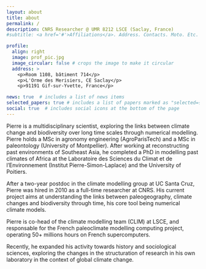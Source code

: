 ```yaml
---
layout: about
title: about
permalink: /
description: CNRS Researcher @ UMR 8212 LSCE (Saclay, France)
#subtitle: <a href='#'>Affiliations</a>. Address. Contacts. Moto. Etc.

profile:
  align: right
  image: prof_pic.jpg
  image_circular: false # crops the image to make it circular
  address: >
    <p>Room 1108, bâtiment 714</p>
    <p>L'Orme des Merisiers, CE Saclay</p>
    <p>91191 Gif-sur-Yvette, France</p>

news: true  # includes a list of news items
selected_papers: true # includes a list of papers marked as "selected={true}"
social: true  # includes social icons at the bottom of the page
---
```


Pierre is a multidisciplinary scientist, exploring the links between climate change and biodiversity over long time scales through numerical modelling. Pierre holds a MSc in agronomy engineering (AgroParisTech) and a MSc in paleontology (University of Montpellier). After working at reconstructing past environments of Southeast Asia, he completed a PhD in modelling past climates of Africa at the Laboratoire des Sciences du Climat et de l’Environnement (Institut Pierre-Simon-Laplace) and the University of Poitiers. 

After a two-year postdoc in the climate modelling group at UC Santa Cruz, Pierre was hired in 2010 as a full-time researcher at CNRS. His current project aims at understanding the links between paleogeography, climate changes and biodiversity through time, his core tool being numerical climate models.

Pierre is co-head of the climate modelling team (CLIM) at LSCE, and responsable for the French paleoclimate modelling computing project, operating 50+ millions hours on French supercomputers. 

Recently, he expanded his activity towards history and sociological sciences, exploring the changes in the structuration of research in his own laboratory in the context of global climate change.
